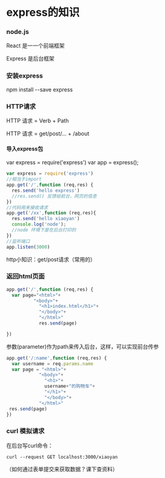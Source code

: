 # express的知识

### node.js

React 是一一个前端框架

Express 是后台框架

[](https://expressjs.com/)

### 安装express

npm install --save express

### HTTP请求

HTTP 请求 = Verb + Path

HTTP 请求 = get/post/... + /about

#### 导入express包

var express = require('express')
var app = express();

```js
var express = require('express')
//相当于import
app.get('/',function (req,res) {
  res.send('hello express')
  //res.send() 反馈给前台，网页的信息
})
//代码用来接收请求
app.get('/xx',function (req,res){
  res.send('hello xiaoyan')
  console.log('node');
  //node 环境下是在后台打印的
})
//监听端口
app.listen(3000)
```

http小知识：get/post请求（常用的）

### 返回html页面

```js
app.get('/',function (req,res) {
  var page="<html>"+
          "<body>"+
            "<h1>index.html</h1>"+
            "</body>"+
            "</html>"
            res.send(page)

})
```
 参数(parameter)作为path来传入后台，这样，可以实现前台传参

 ```js
 app.get('/:name',function (req,res) {
   var username = req.params.name
   var page = "<html>"+
             "<body>"+
               "<h1>"+
               username+"的购物车"+
               "</h1>"+
               "</body>"+
             "</html>"
  res.send(page)
 })
 ```

### curl 模拟请求

  在后台写curl命令：

```
curl --request GET localhost:3000/xiaoyan
```

（如何通过表单提交来获取数据？课下查资料）
